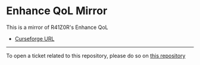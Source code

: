 # Enhance QoL Mirror

This is a mirror of R41Z0R's Enhance QoL

- [Curseforge URL](https://www.curseforge.com/wow/addons/eqol)

----

To open a ticket related to this repository, please do so on [this repository](https://github.com/curseforge-mirror/.github)